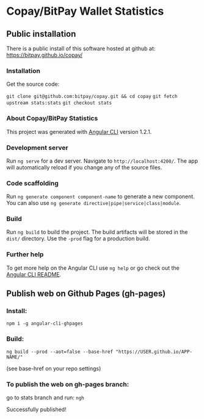 # Copay/BitPay Wallet Statistics

## Public installation

There is a public install of this software hosted at github at: https://bitpay.github.io/copay/

### Installation
 Get the source code:

 `git clone git@github.com:bitpay/copay.git && cd copay`
 `git fetch upstream stats:stats`
 `git checkout stats`

### About Copay/BitPay Statistics

This project was generated with [Angular CLI](https://github.com/angular/angular-cli) version 1.2.1.

### Development server

Run `ng serve` for a dev server. Navigate to `http://localhost:4200/`. The app will automatically reload if you change any of the source files.

### Code scaffolding

Run `ng generate component component-name` to generate a new component. You can also use `ng generate directive|pipe|service|class|module`.

### Build

Run `ng build` to build the project. The build artifacts will be stored in the `dist/` directory. Use the `-prod` flag for a production build.

### Further help

To get more help on the Angular CLI use `ng help` or go check out the [Angular CLI README](https://github.com/angular/angular-cli/blob/master/README.md).

## Publish web on Github Pages (gh-pages)

### Install:
`npm i -g angular-cli-ghpages`

### Build:
`ng build --prod --aot=false --base-href "https://USER.github.io/APP-NAME/"`

(see base-href on your repo settings)

### To publish the web on gh-pages branch:
go to stats branch and run:
`ngh`

Successfully published!
